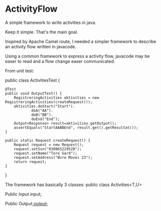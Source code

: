 # ActivityFlow

A simple framework to write activities in java.

Keep it simple. That's the main goal.

Inspired by Apache Camel route, I needed a simpler framework to describe an activity flow written in javacode. 

Using a common framework to express a activity flow, javacode may be easer to read and a flow change easer communicated.

From unit test:

public class ActivitiesTest {

    @Test
    public void OutputTest() {
        RegistreringActivities aktivities = new RegistreringActivities(createRequest());
        aktivities.doStart("Start").
                doA("AA").
                doB("BB").
                doEnd("End");
        Output<Response> result=aktivities.getOutput();
        assertEquals("StartAABBEnd", result.get().getResultat());
    }

    public static Request createRequest() {
        Request request = new Request();
        request.setSsn("030865229520");
        request.setName("Tore Gard");
        request.setAddress("Øvre Movei 23");
        return request;
    }
}


The framework has basically 3 classes:
public class Activities<T,U>

Public Input<T> input;

Public Output<U> output;




